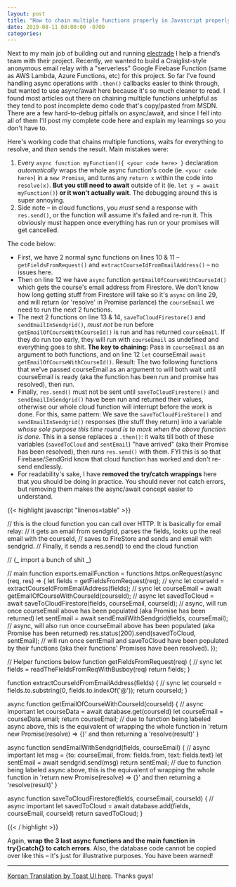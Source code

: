 ```yaml
---
layout: post
title: "How to chain multiple functions properly in Javascript properly with await/async"
date: 2019-08-11 08:00:00 -0700
categories:
---
```


Next to my main job of building out and running [electrade](https://www.electrade.app) I help a friend’s team with their project. Recently, we wanted to build a Craiglist-style anonymous email relay with a "serverless" Google Firebase Function (same as AWS Lambda, Azure Functions, etc) for this project. So far I've found handling async operations with `.then()` callbacks easier to think through, but wanted to use async/await here because it's so much cleaner to read. I found most articles out there on chaining multiple functions unhelpful as they tend to post incomplete demo code that's copy/pasted from MSDN. There are a few hard-to-debug pitfalls on async/await, and since I fell into all of them I'll post my complete code here and explain my learnings so you don't have to.

Here's working code that chains multiple functions, waits for everything to resolve, and _then_ sends the result. Main mistakes were:

1. Every `async function myFunction(){ <your code here> }` declaration _automatically_ wraps the whole async function's code (ie. `<your code here>`) in a `new Promise`, and turns any `return x` within the code into `resolve(x)`. **But you still need to await** outside of it (ie. `let y = await myFunction()`) **or it won't actually wait**. The debugging around this is super annoying.
2. Side note – in cloud functions, you _must_ send a response with `res.send()`, or the function will assume it's failed and re-run it. This obviously must happen once everything has run or your promises will get cancelled.

The code below:

- First, we have 2 normal sync functions on lines 10 & 11 – `getFieldsFromRequest()` and `extractCourseIdFromEmailAddress()` – no issues here.
- Then on line 12 we have `async` function `getEmailOfCourseWithCourseId()` which gets the course's email address from Firestore. We don't know how long getting stuff from Firestore will take so it's `async` on line 29, and will return (or 'resolve' in Promise parlance) the `courseEmail` we need to run the next 2 functions.
- The next 2 functions on line 13 & 14, `saveToCloudFirestore()` and `sendEmailInSendgrid()`, _must not_ be run before `getEmailOfCourseWithCourseId()` is run and has returned `courseEmail`. If they do run too early, they will run with `courseEmail` as undefined and everything goes to shit. **The key to chaining:** Pass in `courseEmail` as an argument to both functions, and on line 12 `let` courseEmail `await getEmailOfCourseWithCourseId()`. Result: The two following functions that we've passed courseEmail as an argument to will both wait until courseEmail is ready (aka the function has been run and promise has resolved), then run.
- Finally, `res.send()` must not be sent until `saveToCloudFirestore()` and `sendEmailInSendgrid()` have been run and returned their values, otherwise our whole cloud function will interrupt before the work is done. For this, same pattern: We save the `saveToCloudFireStore()` and `sendEmailInSendgrid()` responses (the stuff they return) into a variable _whose sole purpose this time round is to mark when the above function is done_. This in a sense replaces a `.then()`: it waits till both of these variables (`savedToCloud` and `sentEmail`) "have arrived" (aka their Promise has been resolved), then runs `res.send()` with them. FYI this is so that Firebase/SendGrid know that cloud function has worked and don't re-send endlessly.
- For readability's sake, I have **removed the try/catch wrappings** here that you should be doing in practice. You should never not catch errors, but removing them makes the async/await concept easier to understand.

{{< highlight javascript "linenos=table" >}}

// this is the cloud function you can call over HTTP. It is basically for email relay:
// it gets an email from sendgrid, parses the fields, looks up the real email with the courseId,
// saves to FireStore and sends and email with sendgrid.
// Finally, it sends a res.send() to end the cloud function

// {_ import a bunch of shit _}

// main function
exports.emailFunction = functions.https.onRequest(async (req, res) => {
let fields = getFieldsFromRequest(req); // sync
let courseId = extractCourseIdFromEmailAddress(fields); // sync
let courseEmail = await getEmailOfCourseWithCourseId(courseId); // async
let savedToCloud = await saveToCloudFirestore(fields, courseEmail, courseId); // async, will run once courseEmail above has been populated (aka Promise has been returned)
let sentEmail = await sendEmailWithSendgrid(fields, courseEmail); // async, will also run once courseEmail above has been populated (aka Promise has been returned)
res.status(200).send(savedToCloud, sentEmail); // will run once sentEmail and saveToCloud have been populated by their functions (aka their functions' Promises have been resolved).
});

// Helper functions below
function getFieldsFromRequest(req) { // sync
let fields = readTheFieldsFromReqWithBusboy(req)
return fields;
}

function extractCourseIdFromEmailAddress(fields) { // sync
let courseId = fields.to.substring(0, fields.to.indexOf('@'));
return courseId;
}

async function getEmailOfCourseWithCourseId(courseId) { // async important
let courseData = await database.get(courseId)
let courseEmail = courseData.email;
return courseEmail; // due to function being labeled async above, this is the equivalent of wrapping the whole function in 'return new Promise(resolve) => {}' and then returning a 'resolve(result)'
}

async function sendEmailWithSendgrid(fields, courseEmail) { // async important
let msg = {to: courseEmail, from: fields.from, text: fields.text}
let sentEmail = await sendgrid.send(msg)
return sentEmail; // due to function being labeled async above, this is the equivalent of wrapping the whole function in 'return new Promise(resolve) => {}' and then returning a 'resolve(result)'
}

async function saveToCloudFirestore(fields, courseEmail, courseId) { // async important
let savedToCloud = await database.add(fields, courseEmail, courseId)
return savedToCloud;
}

{{< / highlight >}}

Again, **wrap the 3 last async functions and the main function in try{}catch{} to catch errors**. Also, the database code cannot be copied over like this – it's just for illustrative purposes. You have been warned!

---

[Korean Translation by Toast UI here](https://ui.toast.com/weekly-pick/ko_20190826/). Thanks guys!

